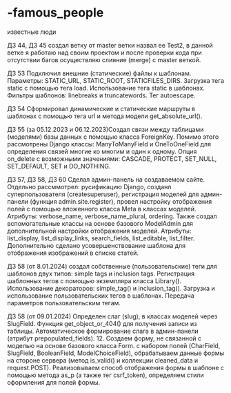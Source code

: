 # -famous_people
известные люди

ДЗ 44, ДЗ 45 создал ветку от master ветки назвал ее Test2, в данной ветке я работаю над своим проектом и после проверки кода при отсутствии багов осуществляю слияние (merge) с master  веткой. 

ДЗ 53 Подключил внешние (статические) файлы к шаблонам. Параметры: STATIC_URL, STATIC_ROOT, STATICFILES_DIRS. Загрузка тега static с помощью тега load. Использование тега static в шаблонах. Фильтры шаблонов: linebreaks и truncatewords. Тег autoescape.

ДЗ 54 Сформировал динамические и статические маршруты в шаблонах с помощью тега url и метода модели get_absolute_url(). 

ДЗ 55 (за 05.12.2023 и 06.12.2023)Создал связи между таблицами (моделями) базы данных с помощью класса ForeignKey. Помимо этого рассмотрены Django классы: ManyToManyField и OneToOneField для определения связей многие ко многим и один к одному. Опция on_delete с возможными значениями: CASCADE, PROTECT, SET_NULL, SET_DEFAULT, SET и DO_NOTHING.

ДЗ 57, ДЗ 58, ДЗ 60 Сделал админ-панель на создаваемом сайте. Отдельно рассммотрел: русификацию Django, созданл суперпользователя (createsuperuser), регистрация моделей для админ-панели (функция admin.site.register), провел настройку отображения полей с помощью вложенного класса Meta в классах моделей. Атрибуты: verbose_name, verbose_name_plural, ordering. Также создал вспомогательные классы на основе базового ModelAdmin для дополнительной настройки отображения моделей. Атрибуты: list_display, list_display_links, search_fields, list_editable, list_filter. 
Дополнительно сделано усовершенствование шаблона для отображения изображений в списке статей. 

ДЗ 58 (от 8.01.2024) создал собственные (пользовательские) теги для шаблонов двух типов: simple tags и inclusion tags. Регистрация шаблонных тегов с помощью экземпляра класса Library(). Использование декораторов: simple_tag() и inclusion_tag(). Загрузка и использование пользовательских тегов в шаблонах. Передача параметров пользовательским тегам. 

ДЗ 58 (от 09.01.2024) Определен слаг (slug), в классах моделей через SlugField. Функция get_object_or_404() для получения записи из таблицы. Автоматическое формирование слага в админ-панели (атрибут prepopulated_fields).
12. Создаем форму, не связанной с моделью на основе базового класса Form. с набором полей (CharField, SlugField, BooleanField, ModelChoiceField), обрабатываем данные формы на стороне сервера (метод is_valid() и коллекции cleaned_data и request.POST). Реализовываем способ отображения формы в шаблоне с помощью метода as_p (а также тег csrf_token), определяем стили оформления для полей формы.


